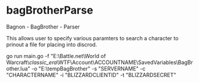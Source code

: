 # bagBrotherParse
Bagnon - BagBrother - Parser

This allows user to specify various paramters to search a character to prinout a file for placing into discrod.

go run main.go -f "E:\\Battle.net\\World of Warcraft\\_classic_era_\\WTF\\Account\\ACCOUNTNAME\\SavedVariables\\BagBrother.lua" -o "E:\\tempBagBrother" -s "SERVERNAME" -c "CHARACTERNAME" -i "BLIZZARDCLIENTID" -t "BLIZZARDSECRET"
